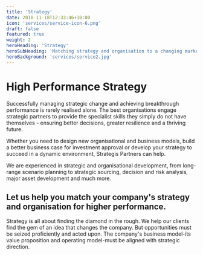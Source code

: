 ```yaml
---
title: 'Strategy'
date: 2018-11-18T12:33:46+10:00
icon: 'services/service-icon-6.png'
draft: false
featured: true
weight: 2
heroHeading: 'Strategy'
heroSubHeading: 'Matching strategy and organisation to a changing marketplace'
heroBackground: 'services/service2.jpg'
---
```


# High Performance Strategy

Successfully managing strategic change and achieving breakthrough performance is rarely realised alone. The best organisations engage strategic partners to provide the specialist skills they simply do not have themselves - ensuring better decisions, greater resilience and a thriving future.

Whether you need to design new organisational and business models, build a better business case for investment approval or develop your strategy to succeed in a dynamic environment, Strategis Partners can help.

We are experienced in strategic and organisational development, from long-range scenario planning to strategic sourcing, decision and risk analysis, major asset development and much more.

## Let us help you match your company's strategy and organisation for higher performance.

Strategy is all about finding the diamond in the rough. We help our clients find the gem of an idea that changes the company. But opportunities must be seized proficiently and acted upon. The company's business model-its value proposition and operating model-must be aligned with strategic direction.
